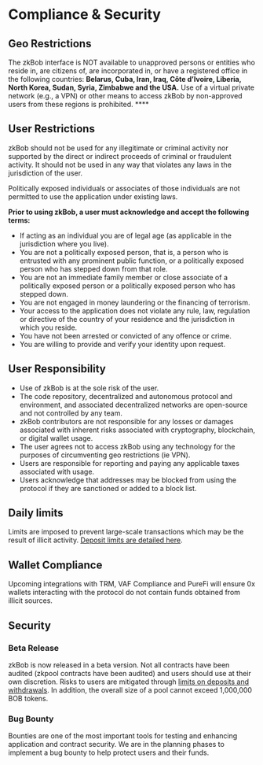 # Compliance & Security

## Geo Restrictions

The zkBob interface is NOT available to unapproved persons or entities who reside in, are citizens of, are incorporated in, or have a registered office in the following countries: **Belarus, Cuba, Iran, Iraq, Côte d’Ivoire, Liberia, North Korea, Sudan, Syria, Zimbabwe and the USA.** Use of a virtual private network (e.g., a VPN) or other means to access zkBob by non-approved users from these regions is prohibited.  **** &#x20;

## User Restrictions

zkBob should not be used for any illegitimate or criminal activity nor supported by the direct or indirect proceeds of criminal or fraudulent activity. It should not be used in any way that violates any laws in the jurisdiction of the user.&#x20;

Politically exposed individuals or associates of those individuals are not permitted to use the application under existing laws.&#x20;

**Prior to using zkBob, a user must acknowledge and accept the following terms:**

* If acting as an individual you are of legal age (as applicable in the jurisdiction where you live).
* You are not a politically exposed person, that is, a person who is entrusted with any prominent public function, or a politically exposed person who has stepped down from that role.
* You are not an immediate family member or close associate of a politically exposed person or a politically exposed person who has stepped down.
* You are not engaged in money laundering or the financing of terrorism.
* Your access to the application does not violate any rule, law, regulation or directive of the country of your residence and the jurisdiction in which you reside.
* You have not been arrested or convicted of any offence or crime.
* You are willing to provide and verify your identity upon request.

## User Responsibility

* Use of zkBob is at the sole risk of the user.
* The code repository, decentralized and autonomous protocol and environment, and associated decentralized networks are open-source and not controlled by any team.&#x20;
* zkBob contributors are not responsible for any losses or damages associated with inherent risks associated with cryptography, blockchain, or digital wallet usage.
* The user agrees not to access zkBob using any technology for the purposes of circumventing geo restrictions (ie VPN).
* Users are responsible for reporting and paying any applicable taxes associated with usage.
* Users acknowledge that addresses may be blocked from using the protocol if they are sanctioned or added to a block list.

## Daily limits

Limits are imposed to prevent large-scale transactions which may be the result of illicit activity. [Deposit limits are detailed here](deposit-and-withdrawal-limits.md).

## Wallet Compliance

Upcoming integrations with TRM, VAF Compliance and PureFi will ensure 0x wallets interacting with the protocol do not contain funds obtained from illicit sources.&#x20;

## Security

### Beta Release

zkBob is now released in a beta version. Not all contracts have been audited (zkpool contracts have been audited) and users should use at their own discretion. Risks to users are mitigated through [limits on deposits and withdrawals](deposit-and-withdrawal-limits.md). In addition, the overall size of a pool cannot exceed 1,000,000 BOB tokens.

### Bug Bounty

Bounties are one of the most important tools for testing and enhancing application and contract security. We are in the planning phases to implement a bug bounty to help protect users and their funds.

